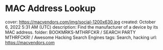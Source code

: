 # MAC Address Lookup

cover: https://macvendors.com/img/social-1200x630.jpg
created: October 6, 2022 5:31 AM (UTC)
description: Find the manufacturer of a device by its MAC address.
folder: BOOKMRKS-MTHRFCKR / SEARCH PARTY MTHRFCKR! / Awesome Hacking Search Engines
tags: Search, hacking
url: https://macvendors.com
